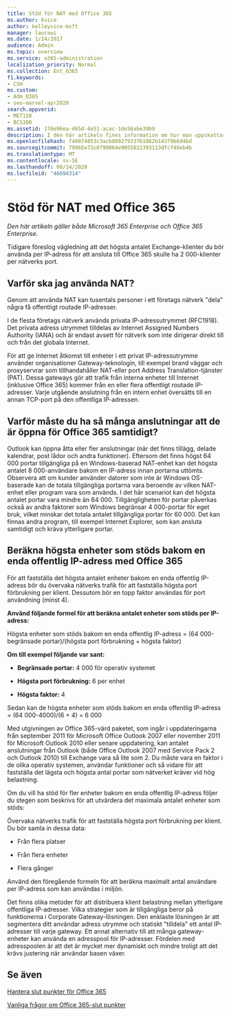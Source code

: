 ```yaml
---
title: Stöd för NAT med Office 365
ms.author: kvice
author: kelleyvice-msft
manager: laurawi
ms.date: 1/24/2017
audience: Admin
ms.topic: overview
ms.service: o365-administration
localization_priority: Normal
ms.collection: Ent_O365
f1.keywords:
- CSH
ms.custom:
- Adm_O365
- seo-marvel-apr2020
search.appverid:
- MET150
- BCS160
ms.assetid: 170e96ea-d65d-4e51-acac-1de56abe39b9
description: I den här artikeln finns information om hur man uppskattar antalet klienter som du kan använda per IP-adress i din organisation via NAT.
ms.openlocfilehash: f48874853c3acb80927933761862b14379b6d4bd
ms.sourcegitcommit: 79065e72c0799064e9055022393113dfcf40eb4b
ms.translationtype: MT
ms.contentlocale: sv-SE
ms.lasthandoff: 08/14/2020
ms.locfileid: "46694314"
---
```

# <a name="nat-support-with-office-365"></a>Stöd för NAT med Office 365

*Den här artikeln gäller både Microsoft 365 Enterprise och Office 365 Enterprise.*

Tidigare föreslog vägledning att det högsta antalet Exchange-klienter du bör använda per IP-adress för att ansluta till Office 365 skulle ha 2 000-klienter per nätverks port.
  
## <a name="why-use-nat"></a>Varför ska jag använda NAT?

Genom att använda NAT kan tusentals personer i ett företags nätverk "dela" några få offentligt routade IP-adresser.
  
I de flesta företags nätverk används privata IP-adressutrymmet (RFC1918). Det privata adress utrymmet tilldelas av Internet Assigned Numbers Authority (IANA) och är endast avsett för nätverk som inte dirigerar direkt till och från det globala Internet.
  
För att ge Internet åtkomst till enheter i ett privat IP-adressutrymme använder organisationer Gateway-teknologin, till exempel brand väggar och proxyservrar som tillhandahåller NAT-eller port Address Translation-tjänster (PAT). Dessa gateways gör att trafik från interna enheter till Internet (inklusive Office 365) kommer från en eller flera offentligt routade IP-adresser. Varje utgående anslutning från en intern enhet översätts till en annan TCP-port på den offentliga IP-adressen. 
  
## <a name="why-do-you-need-to-have-so-many-connections-open-to-office-365-at-the-same-time"></a>Varför måste du ha så många anslutningar att de är öppna för Office 365 samtidigt?

Outlook kan öppna åtta eller fler anslutningar (när det finns tillägg, delade kalendrar, post lådor och andra funktioner). Eftersom det finns högst 64 000 portar tillgängliga på en Windows-baserad NAT-enhet kan det högsta antalet 8 000-användare bakom en IP-adress innan portarna uttömts. Observera att om kunder använder datorer som inte är Windows OS-baserade kan de totala tillgängliga portarna vara beroende av vilken NAT-enhet eller program vara som används. I det här scenariot kan det högsta antalet portar vara mindre än 64 000. Tillgängligheten för portar påverkas också av andra faktorer som Windows begränsar 4 000-portar för eget bruk, vilket minskar det totala antalet tillgängliga portar för 60 000. Det kan finnas andra program, till exempel Internet Explorer, som kan ansluta samtidigt och kräva ytterligare portar.
  
## <a name="calculating-maximum-supported-devices-behind-a-single-public-ip-address-with-office-365"></a>Beräkna högsta enheter som stöds bakom en enda offentlig IP-adress med Office 365

För att fastställa det högsta antalet enheter bakom en enda offentlig IP-adress bör du övervaka nätverks trafik för att fastställa högsta port förbrukning per klient. Dessutom bör en topp faktor användas för port användning (minst 4). 
  
 **Använd följande formel för att beräkna antalet enheter som stöds per IP-adress:**
  
Högsta enheter som stöds bakom en enda offentlig IP-adress = (64 000-begränsade portar)/(högsta port förbrukning + högsta faktor)
  
 **Om till exempel följande var sant:**
  
- **Begränsade portar:** 4 000 för operativ systemet

- **Högsta port förbrukning:** 6 per enhet

- **Högsta faktor:** 4

Sedan kan de högsta enheter som stöds bakom en enda offentlig IP-adress = (64 000-4000)/(6 + 4) = 6 000
  
Med utgivningen av Office 365-värd paketet, som ingår i uppdateringarna från september 2011 för Microsoft Office Outlook 2007 eller november 2011 för Microsoft Outlook 2010 eller senare uppdatering, kan antalet anslutningar från Outlook (både Office Outlook 2007 med Service Pack 2 och Outlook 2010) till Exchange vara så lite som 2. Du måste vara en faktor i de olika operativ systemen, användar funktioner och så vidare för att fastställa det lägsta och högsta antal portar som nätverket kräver vid hög belastning.
  
Om du vill ha stöd för fler enheter bakom en enda offentlig IP-adress följer du stegen som beskrivs för att utvärdera det maximala antalet enheter som stöds:
  
Övervaka nätverks trafik för att fastställa högsta port förbrukning per klient. Du bör samla in dessa data:
  
- Från flera platser
    
- Från flera enheter
    
- Flera gånger
    
Använd den föregående formeln för att beräkna maximalt antal användare per IP-adress som kan användas i miljön.
  
Det finns olika metoder för att distribuera klient belastning mellan ytterligare offentliga IP-adresser. Vilka strategier som är tillgängliga beror på funktionerna i Corporate Gateway-lösningen. Den enklaste lösningen är att segmentera ditt användar adress utrymme och statiskt "tilldela" ett antal IP-adresser till varje gateway. Ett annat alternativ till att många gateway-enheter kan använda en adresspool för IP-adresser. Fördelen med adresspoolen är att det är mycket mer dynamiskt och mindre troligt att det krävs justering när användar basen växer.
  
## <a name="see-also"></a>Se även

[Hantera slut punkter för Office 365](https://support.office.com/article/99cab9d4-ef59-4207-9f2b-3728eb46bf9a)
  
[Vanliga frågor om Office 365-slut punkter](https://support.office.com/article/d4088321-1c89-4b96-9c99-54c75cae2e6d)
